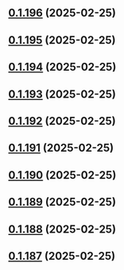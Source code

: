## [0.1.196](https://github.com/binary-braids/terraform-oracle/compare/v0.1.195...v0.1.196) (2025-02-25)



## [0.1.195](https://github.com/binary-braids/terraform-oracle/compare/v0.1.194...v0.1.195) (2025-02-25)



## [0.1.194](https://github.com/binary-braids/terraform-oracle/compare/v0.1.193...v0.1.194) (2025-02-25)



## [0.1.193](https://github.com/binary-braids/terraform-oracle/compare/v0.1.192...v0.1.193) (2025-02-25)



## [0.1.192](https://github.com/binary-braids/terraform-oracle/compare/v0.1.191...v0.1.192) (2025-02-25)



## [0.1.191](https://github.com/binary-braids/terraform-oracle/compare/v0.1.190...v0.1.191) (2025-02-25)



## [0.1.190](https://github.com/binary-braids/terraform-oracle/compare/v0.1.189...v0.1.190) (2025-02-25)



## [0.1.189](https://github.com/binary-braids/terraform-oracle/compare/v0.1.188...v0.1.189) (2025-02-25)



## [0.1.188](https://github.com/binary-braids/terraform-oracle/compare/v0.1.187...v0.1.188) (2025-02-25)



## [0.1.187](https://github.com/binary-braids/terraform-oracle/compare/v0.1.186...v0.1.187) (2025-02-25)



